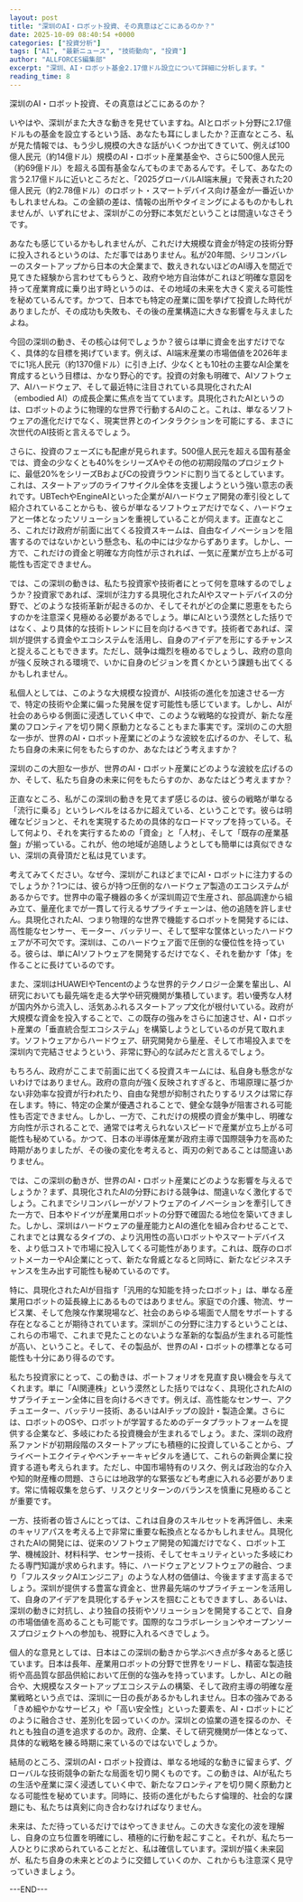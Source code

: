 ```yaml
---
layout: post
title: "深圳のAI・ロボット投資、その真意はどこにあるのか？"
date: 2025-10-09 08:40:54 +0000
categories: ["投資分析"]
tags: ["AI", "最新ニュース", "技術動向", "投資"]
author: "ALLFORCES編集部"
excerpt: "深圳、AI・ロボット基金2.17億ドル設立について詳細に分析します。"
reading_time: 8
---
```


深圳のAI・ロボット投資、その真意はどこにあるのか？

いやはや、深圳がまた大きな動きを見せていますね。AIとロボット分野に2.17億ドルもの基金を設立するという話、あなたも耳にしましたか？正直なところ、私が見た情報では、もう少し規模の大きな話がいくつか出てきていて、例えば100億人民元（約14億ドル）規模のAI・ロボット産業基金や、さらに500億人民元（約69億ドル）を超える国有基金なんてものまであるんです。そして、あなたの言う2.17億ドルに近いところだと、「2025グローバルAI端末展」で発表された20億人民元（約2.78億ドル）のロボット・スマートデバイス向け基金が一番近いかもしれませんね。この金額の差は、情報の出所やタイミングによるものかもしれませんが、いずれにせよ、深圳がこの分野に本気だということは間違いなさそうです。

あなたも感じているかもしれませんが、これだけ大規模な資金が特定の技術分野に投入されるというのは、ただ事ではありません。私が20年間、シリコンバレーのスタートアップから日本の大企業まで、数えきれないほどのAI導入を間近で見てきた経験から言わせてもらうと、政府や地方自治体がこれほど明確な意図を持って産業育成に乗り出す時というのは、その地域の未来を大きく変える可能性を秘めているんです。かつて、日本でも特定の産業に国を挙げて投資した時代がありましたが、その成功も失敗も、その後の産業構造に大きな影響を与えましたよね。

今回の深圳の動き、その核心は何でしょうか？彼らは単に資金を出すだけでなく、具体的な目標を掲げています。例えば、AI端末産業の市場価値を2026年までに1兆人民元（約1370億ドル）に引き上げ、少なくとも10社の主要なAI企業を育成するという目標は、かなり野心的です。投資の対象も明確で、AIソフトウェア、AIハードウェア、そして最近特に注目されている具現化されたAI（embodied AI）の成長企業に焦点を当てています。具現化されたAIというのは、ロボットのように物理的な世界で行動するAIのこと。これは、単なるソフトウェアの進化だけでなく、現実世界とのインタラクションを可能にする、まさに次世代のAI技術と言えるでしょう。

さらに、投資のフェーズにも配慮が見られます。500億人民元を超える国有基金では、資金の少なくとも40%をシリーズAやその他の初期段階のプロジェクトに、最低20%をシリーズBおよびCの投資ラウンドに割り当てるとしています。これは、スタートアップのライフサイクル全体を支援しようという強い意志の表れです。UBTechやEngineAIといった企業がAIハードウェア開発の牽引役として紹介されていることからも、彼らが単なるソフトウェアだけでなく、ハードウェアと一体となったソリューションを重視していることが伺えます。正直なところ、これだけ政府が前面に出てくる投資スキームは、自由なイノベーションを阻害するのではないかという懸念も、私の中には少なからずあります。しかし、一方で、これだけの資金と明確な方向性が示されれば、一気に産業が立ち上がる可能性も否定できません。

では、この深圳の動きは、私たち投資家や技術者にとって何を意味するのでしょうか？投資家であれば、深圳が注力する具現化されたAIやスマートデバイスの分野で、どのような技術革新が起きるのか、そしてそれがどの企業に恩恵をもたらすのかを注意深く見極める必要があるでしょう。単にAIという漠然とした括りではなく、より具体的な技術トレンドに目を向けるべきです。技術者であれば、深圳が提供する資金やエコシステムを活用し、自身のアイデアを形にするチャンスと捉えることもできます。ただし、競争は熾烈を極めるでしょうし、政府の意向が強く反映される環境で、いかに自身のビジョンを貫くかという課題も出てくるかもしれません。

私個人としては、このような大規模な投資が、AI技術の進化を加速させる一方で、特定の技術や企業に偏った発展を促す可能性も感じています。しかし、AIが社会のあらゆる側面に浸透していく中で、このような戦略的な投資が、新たな産業のフロンティアを切り開く原動力となることもまた事実です。深圳のこの大胆な一歩が、世界のAI・ロボット産業にどのような波紋を広げるのか、そして、私たち自身の未来に何をもたらすのか、あなたはどう考えますか？

深圳のこの大胆な一歩が、世界のAI・ロボット産業にどのような波紋を広げるのか、そして、私たち自身の未来に何をもたらすのか、あなたはどう考えますか？

正直なところ、私がこの深圳の動きを見てまず感じるのは、彼らの戦略が単なる「流行に乗る」というレベルをはるかに超えている、ということです。彼らは明確なビジョンと、それを実現するための具体的なロードマップを持っている。そして何より、それを実行するための「資金」と「人材」、そして「既存の産業基盤」が揃っている。これが、他の地域が追随しようとしても簡単には真似できない、深圳の真骨頂だと私は見ています。

考えてみてください。なぜ今、深圳がこれほどまでにAI・ロボットに注力するのでしょうか？1つには、彼らが持つ圧倒的なハードウェア製造のエコシステムがあるからです。世界中の電子機器の多くが深圳周辺で生産され、部品調達から組み立て、量産化までが一貫して行えるサプライチェーンは、他の追随を許しません。具現化されたAI、つまり物理的な世界で機能するロボットを開発するには、高性能なセンサー、モーター、バッテリー、そして堅牢な筐体といったハードウェアが不可欠です。深圳は、このハードウェア面で圧倒的な優位性を持っている。彼らは、単にAIソフトウェアを開発するだけでなく、それを動かす「体」を作ることに長けているのです。

また、深圳はHUAWEIやTencentのような世界的テクノロジー企業を輩出し、AI研究においても最先端を走る大学や研究機関が集積しています。若い優秀な人材が国内外から流入し、活気あふれるスタートアップ文化が根付いている。政府が大規模な資金を投入することで、この既存の強みをさらに加速させ、AI・ロボット産業の「垂直統合型エコシステム」を構築しようとしているのが見て取れます。ソフトウェアからハードウェア、研究開発から量産、そして市場投入までを深圳内で完結させようという、非常に野心的な試みだと言えるでしょう。

もちろん、政府がここまで前面に出てくる投資スキームには、私自身も懸念がないわけではありません。政府の意向が強く反映されすぎると、市場原理に基づかない非効率な投資が行われたり、自由な発想が抑制されたりするリスクは常に存在します。特に、特定の企業が優遇されることで、健全な競争が阻害される可能性も否定できません。しかし、一方で、これだけの規模の資金が集中し、明確な方向性が示されることで、通常では考えられないスピードで産業が立ち上がる可能性も秘めている。かつて、日本の半導体産業が政府主導で国際競争力を高めた時期がありましたが、その後の変化を考えると、両刃の剣であることは間違いありません。

では、この深圳の動きが、世界のAI・ロボット産業にどのような影響を与えるでしょうか？まず、具現化されたAIの分野における競争は、間違いなく激化するでしょう。これまでシリコンバレーがソフトウェアのイノベーションを牽引してきた一方で、日本やドイツが産業用ロボットの分野で確固たる地位を築いてきました。しかし、深圳はハードウェアの量産能力とAIの進化を組み合わせることで、これまでとは異なるタイプの、より汎用性の高いロボットやスマートデバイスを、より低コストで市場に投入してくる可能性があります。これは、既存のロボットメーカーやAI企業にとって、新たな脅威となると同時に、新たなビジネスチャンスを生み出す可能性も秘めているのです。

特に、具現化されたAIが目指す「汎用的な知能を持ったロボット」は、単なる産業用ロボットの延長線上にあるものではありません。家庭での介護、物流、サービス業、そして危険な作業現場など、社会のあらゆる場面で人間をサポートする存在となることが期待されています。深圳がこの分野に注力するということは、これらの市場で、これまで見たことのないような革新的な製品が生まれる可能性が高い、ということ。そして、その製品が、世界のAI・ロボットの標準となる可能性も十分にあり得るのです。

私たち投資家にとって、この動きは、ポートフォリオを見直す良い機会を与えてくれます。単に「AI関連株」という漠然とした括りではなく、具現化されたAIのサプライチェーン全体に目を向けるべきです。例えば、高性能なセンサー、アクチュエーター、バッテリー技術、あるいはAIチップの設計・製造企業。さらには、ロボットのOSや、ロボットが学習するためのデータプラットフォームを提供する企業など、多岐にわたる投資機会が生まれるでしょう。また、深圳の政府系ファンドが初期段階のスタートアップにも積極的に投資していることから、プライベートエクイティやベンチャーキャピタルを通じて、これらの新興企業に投資する道も考えられます。ただし、中国市場特有のリスク、例えば政治的な介入や知的財産権の問題、さらには地政学的な緊張なども考慮に入れる必要があります。常に情報収集を怠らず、リスクとリターンのバランスを慎重に見極めることが重要です。

一方、技術者の皆さんにとっては、これは自身のスキルセットを再評価し、未来のキャリアパスを考える上で非常に重要な転換点となるかもしれません。具現化されたAIの開発には、従来のソフトウェア開発の知識だけでなく、ロボット工学、機械設計、材料科学、センサー技術、そしてセキュリティといった多岐にわたる専門知識が求められます。特に、ハードウェアとソフトウェアの融合、つまり「フルスタックAIエンジニア」のような人材の価値は、今後ますます高まるでしょう。深圳が提供する豊富な資金と、世界最先端のサプライチェーンを活用して、自身のアイデアを具現化するチャンスを掴むこともできますし、あるいは、深圳の動きに対抗し、より独自の技術やソリューションを開発することで、自身の市場価値を高めることも可能です。国際的なコラボレーションやオープンソースプロジェクトへの参加も、視野に入れるべきでしょう。

個人的な意見としては、日本はこの深圳の動きから学ぶべき点が多々あると感じています。日本は長年、産業用ロボットの分野で世界をリードし、精密な製造技術や高品質な部品供給において圧倒的な強みを持っています。しかし、AIとの融合や、大規模なスタートアップエコシステムの構築、そして政府主導の明確な産業戦略という点では、深圳に一日の長があるかもしれません。日本の強みである「きめ細やかなサービス」や「高い安全性」といった要素を、AI・ロボットにどのように融合させ、差別化を図っていくのか。深圳との協業の道を探るのか、それとも独自の道を追求するのか。政府、企業、そして研究機関が一体となって、具体的な戦略を練る時期に来ているのではないでしょうか。

結局のところ、深圳のAI・ロボット投資は、単なる地域的な動きに留まらず、グローバルな技術競争の新たな局面を切り開くものです。この動きは、AIが私たちの生活や産業に深く浸透していく中で、新たなフロンティアを切り開く原動力となる可能性を秘めています。同時に、技術の進化がもたらす倫理的、社会的な課題にも、私たちは真剣に向き合わなければなりません。

未来は、ただ待っているだけではやってきません。この大きな変化の波を理解し、自身の立ち位置を明確にし、積極的に行動を起こすこと。それが、私たち一人ひとりに求められていることだと、私は確信しています。深圳が描く未来図が、私たち自身の未来とどのように交錯していくのか、これからも注意深く見守っていきましょう。

---END---